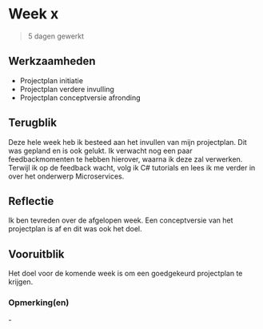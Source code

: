 # Week x 
> 5 dagen gewerkt

## Werkzaamheden
- Projectplan initiatie
- Projectplan verdere invulling
- Projectplan conceptversie afronding

## Terugblik
Deze hele week heb ik besteed aan het invullen van mijn projectplan. Dit was gepland en is ook gelukt. Ik verwacht nog een paar feedbackmomenten te hebben hierover, waarna ik deze zal verwerken. Terwijl ik op de feedback wacht, volg ik C# tutorials en lees ik me verder in over het onderwerp Microservices.

## Reflectie
Ik ben tevreden over de afgelopen week. Een conceptversie van het projectplan is af en dit was ook het doel.

## Vooruitblik
Het doel voor de komende week is om een goedgekeurd projectplan te krijgen.

### Opmerking(en)
\-

